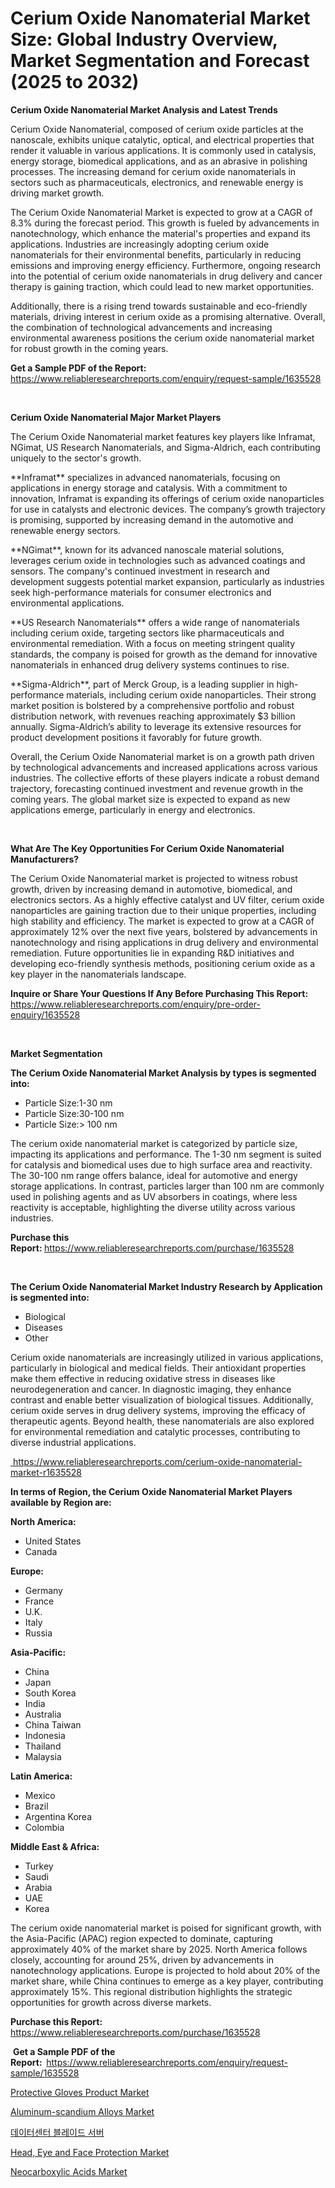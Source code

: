 <p><h1>Cerium Oxide Nanomaterial Market Size: Global Industry Overview, Market Segmentation and Forecast (2025 to 2032)</h1></p><p><strong>Cerium Oxide Nanomaterial Market Analysis and Latest Trends</strong></p>
<p><p>Cerium Oxide Nanomaterial, composed of cerium oxide particles at the nanoscale, exhibits unique catalytic, optical, and electrical properties that render it valuable in various applications. It is commonly used in catalysis, energy storage, biomedical applications, and as an abrasive in polishing processes. The increasing demand for cerium oxide nanomaterials in sectors such as pharmaceuticals, electronics, and renewable energy is driving market growth.</p><p>The Cerium Oxide Nanomaterial Market is expected to grow at a CAGR of 8.3% during the forecast period. This growth is fueled by advancements in nanotechnology, which enhance the material's properties and expand its applications. Industries are increasingly adopting cerium oxide nanomaterials for their environmental benefits, particularly in reducing emissions and improving energy efficiency. Furthermore, ongoing research into the potential of cerium oxide nanomaterials in drug delivery and cancer therapy is gaining traction, which could lead to new market opportunities.</p><p>Additionally, there is a rising trend towards sustainable and eco-friendly materials, driving interest in cerium oxide as a promising alternative. Overall, the combination of technological advancements and increasing environmental awareness positions the cerium oxide nanomaterial market for robust growth in the coming years.</p></p>
<p><strong>Get a Sample PDF of the Report:&nbsp;</strong> <a href="https://www.reliableresearchreports.com/enquiry/request-sample/1635528?utm_campaign=40&utm_medium=2&utm_source=Github&utm_content=ia&utm_term=23032025&utm_id=cerium-oxide-nanomaterial">https://www.reliableresearchreports.com/enquiry/request-sample/1635528</a></p>
<p>&nbsp;</p>
<p><strong>Cerium Oxide Nanomaterial Major Market Players</strong></p>
<p><p>The Cerium Oxide Nanomaterial market features key players like Inframat, NGimat, US Research Nanomaterials, and Sigma-Aldrich, each contributing uniquely to the sector's growth. </p><p>**Inframat** specializes in advanced nanomaterials, focusing on applications in energy storage and catalysis. With a commitment to innovation, Inframat is expanding its offerings of cerium oxide nanoparticles for use in catalysts and electronic devices. The company’s growth trajectory is promising, supported by increasing demand in the automotive and renewable energy sectors.</p><p>**NGimat**, known for its advanced nanoscale material solutions, leverages cerium oxide in technologies such as advanced coatings and sensors. The company's continued investment in research and development suggests potential market expansion, particularly as industries seek high-performance materials for consumer electronics and environmental applications.</p><p>**US Research Nanomaterials** offers a wide range of nanomaterials including cerium oxide, targeting sectors like pharmaceuticals and environmental remediation. With a focus on meeting stringent quality standards, the company is poised for growth as the demand for innovative nanomaterials in enhanced drug delivery systems continues to rise.</p><p>**Sigma-Aldrich**, part of Merck Group, is a leading supplier in high-performance materials, including cerium oxide nanoparticles. Their strong market position is bolstered by a comprehensive portfolio and robust distribution network, with revenues reaching approximately $3 billion annually. Sigma-Aldrich’s ability to leverage its extensive resources for product development positions it favorably for future growth.</p><p>Overall, the Cerium Oxide Nanomaterial market is on a growth path driven by technological advancements and increased applications across various industries. The collective efforts of these players indicate a robust demand trajectory, forecasting continued investment and revenue growth in the coming years. The global market size is expected to expand as new applications emerge, particularly in energy and electronics.</p></p>
<p>&nbsp;</p>
<p><strong>What Are The Key Opportunities For Cerium Oxide Nanomaterial Manufacturers?</strong></p>
<p><p>The Cerium Oxide Nanomaterial market is projected to witness robust growth, driven by increasing demand in automotive, biomedical, and electronics sectors. As a highly effective catalyst and UV filter, cerium oxide nanoparticles are gaining traction due to their unique properties, including high stability and efficiency. The market is expected to grow at a CAGR of approximately 12% over the next five years, bolstered by advancements in nanotechnology and rising applications in drug delivery and environmental remediation. Future opportunities lie in expanding R&D initiatives and developing eco-friendly synthesis methods, positioning cerium oxide as a key player in the nanomaterials landscape.</p></p>
<p><strong>Inquire or Share Your Questions If Any Before Purchasing This Report:</strong> <a href="https://www.reliableresearchreports.com/enquiry/pre-order-enquiry/1635528?utm_campaign=40&utm_medium=2&utm_source=Github&utm_content=ia&utm_term=23032025&utm_id=cerium-oxide-nanomaterial">https://www.reliableresearchreports.com/enquiry/pre-order-enquiry/1635528</a></p>
<p>&nbsp;</p>
<p><strong>Market Segmentation</strong></p>
<p><strong>The Cerium Oxide Nanomaterial Market Analysis by types is segmented into:</strong></p>
<p><ul><li>Particle Size:1-30 nm</li><li>Particle Size:30-100 nm</li><li>Particle Size:> 100 nm</li></ul></p>
<p><p>The cerium oxide nanomaterial market is categorized by particle size, impacting its applications and performance. The 1-30 nm segment is suited for catalysis and biomedical uses due to high surface area and reactivity. The 30-100 nm range offers balance, ideal for automotive and energy storage applications. In contrast, particles larger than 100 nm are commonly used in polishing agents and as UV absorbers in coatings, where less reactivity is acceptable, highlighting the diverse utility across various industries.</p></p>
<p><strong>Purchase this Report:&nbsp;</strong><a href="https://www.reliableresearchreports.com/purchase/1635528?utm_campaign=40&utm_medium=2&utm_source=Github&utm_content=ia&utm_term=23032025&utm_id=cerium-oxide-nanomaterial">https://www.reliableresearchreports.com/purchase/1635528</a></p>
<p>&nbsp;</p>
<p><strong>The Cerium Oxide Nanomaterial Market Industry Research by Application is segmented into:</strong></p>
<p><ul><li>Biological</li><li>Diseases</li><li>Other</li></ul></p>
<p><p>Cerium oxide nanomaterials are increasingly utilized in various applications, particularly in biological and medical fields. Their antioxidant properties make them effective in reducing oxidative stress in diseases like neurodegeneration and cancer. In diagnostic imaging, they enhance contrast and enable better visualization of biological tissues. Additionally, cerium oxide serves in drug delivery systems, improving the efficacy of therapeutic agents. Beyond health, these nanomaterials are also explored for environmental remediation and catalytic processes, contributing to diverse industrial applications.</p></p>
<p><a href="https://www.reliableresearchreports.com/cerium-oxide-nanomaterial-market-r1635528?utm_campaign=40&utm_medium=2&utm_source=Github&utm_content=ia&utm_term=23032025&utm_id=cerium-oxide-nanomaterial">&nbsp;https://www.reliableresearchreports.com/cerium-oxide-nanomaterial-market-r1635528</a></p>
<p><strong>In terms of Region, the Cerium Oxide Nanomaterial Market Players available by Region are:</strong></p>
<p>
    <p> <strong> North America: </strong>
        <ul>
            <li>United States</li>
            <li>Canada</li>
        </ul>
        </p> 
    <p> <strong> Europe: </strong>
        <ul>
            <li>Germany</li>
            <li>France</li>
            <li>U.K.</li>
            <li>Italy</li>
            <li>Russia</li>
        </ul>
        </p> 
    <p> <strong> Asia-Pacific: </strong>
        <ul>
            <li>China</li>
            <li>Japan</li>
            <li>South Korea</li>
            <li>India</li>
            <li>Australia</li>
            <li>China Taiwan</li>
            <li>Indonesia</li>
            <li>Thailand</li>
            <li>Malaysia</li>
        </ul>
        </p> 
    <p> <strong> Latin America: </strong>
        <ul>
            <li>Mexico</li>
            <li>Brazil</li>
            <li>Argentina Korea</li>
            <li>Colombia</li>
        </ul>
        </p> 
    <p> <strong> Middle East & Africa: </strong>
        <ul>
            <li>Turkey</li>
            <li>Saudi</li>
            <li>Arabia</li>
            <li>UAE</li>
            <li>Korea</li>
        </ul>
    </p>
    </p>
<p><p>The cerium oxide nanomaterial market is poised for significant growth, with the Asia-Pacific (APAC) region expected to dominate, capturing approximately 40% of the market share by 2025. North America follows closely, accounting for around 25%, driven by advancements in nanotechnology applications. Europe is projected to hold about 20% of the market share, while China continues to emerge as a key player, contributing approximately 15%. This regional distribution highlights the strategic opportunities for growth across diverse markets.</p></p>
<p><strong>Purchase this Report: </strong><a href="https://www.reliableresearchreports.com/purchase/1635528?utm_campaign=40&utm_medium=2&utm_source=Github&utm_content=ia&utm_term=23032025&utm_id=cerium-oxide-nanomaterial">https://www.reliableresearchreports.com/purchase/1635528</a></p>
<p>&nbsp;<strong>Get a Sample PDF of the Report:&nbsp;&nbsp;</strong><a href="https://www.reliableresearchreports.com/enquiry/request-sample/1635528?utm_campaign=40&utm_medium=2&utm_source=Github&utm_content=ia&utm_term=23032025&utm_id=cerium-oxide-nanomaterial">https://www.reliableresearchreports.com/enquiry/request-sample/1635528</a></p>
<p><strong></strong></p>
<p><p><a href="https://github.com/obajimlaweh59/Market-Research-Report-List-1/blob/main/protective-gloves-product-market.md?utm_campaign=40&utm_medium=2&utm_source=Github&utm_content=ia&utm_term=23032025&utm_id=cerium-oxide-nanomaterial">Protective Gloves Product Market</a></p><p><a href="https://github.com/kuciakkukalo/Market-Research-Report-List-1/blob/main/aluminum-scandium-alloys-market.md?utm_campaign=40&utm_medium=2&utm_source=Github&utm_content=ia&utm_term=23032025&utm_id=cerium-oxide-nanomaterial">Aluminum-scandium Alloys Market</a></p><p><a href="https://github.com/sougarounis/Market-Research-Report-List-7/blob/main/934046148475.md?utm_campaign=40&utm_medium=2&utm_source=Github&utm_content=ia&utm_term=23032025&utm_id=cerium-oxide-nanomaterial">데이터센터 블레이드 서버</a></p><p><a href="https://github.com/cordaysamaya/Market-Research-Report-List-1/blob/main/head-eye-and-face-protection-market.md?utm_campaign=40&utm_medium=2&utm_source=Github&utm_content=ia&utm_term=23032025&utm_id=cerium-oxide-nanomaterial">Head, Eye and Face Protection Market</a></p><p><a href="https://github.com/botocniveda/Market-Research-Report-List-1/blob/main/neocarboxylic-acids-market.md?utm_campaign=40&utm_medium=2&utm_source=Github&utm_content=ia&utm_term=23032025&utm_id=cerium-oxide-nanomaterial">Neocarboxylic Acids Market</a></p></p>
